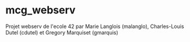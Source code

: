 # mcg_webserv
Projet webserv de l'ecole 42 par Marie Langlois (malanglo), Charles-Louis Dutel  (cdutel) et Gregory Marquiset (gmarquis)
